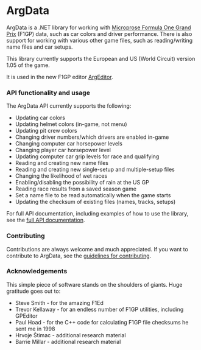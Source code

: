 # ArgData

ArgData is a .NET library for working with [Microprose Formula One Grand Prix](https://en.wikipedia.org/wiki/Formula_One_Grand_Prix_(video_game)) (F1GP) data, such as car colors and driver performance. There is also support for working with various other game files, such as reading/writing name files and car setups.

This library currently supports the European and US (World Circuit) version 1.05 of the game.

It is used in the new F1GP editor [ArgEditor](http://manicomio.se/argeditor).


### API functionality and usage

The ArgData API currently supports the following:

- Updating car colors
- Updating helmet colors (in-game, not menu)
- Updating pit crew colors
- Changing driver numbers/which drivers are enabled in-game
- Changing computer car horsepower levels
- Changing player car horsepower level
- Updating computer car grip levels for race and qualifying
- Reading and creating new name files
- Reading and creating new single-setup and multiple-setup files
- Changing the likelihood of wet races
- Enabling/disabling the possibility of rain at the US GP
- Reading race results from a saved season game
- Set a name file to be read automatically when the game starts
- Updating the checksum of existing files (names, tracks, setups)

For full API documentation, including examples of how to use the library,
see the [full API documentation](http://manicomio.se/argdata).


### Contributing

Contributions are always welcome and much appreciated. If you want to contribute to ArgData, see the [guidelines for contributing](CONTRIBUTING.MD).


### Acknowledgements

This simple piece of software stands on the shoulders of giants. Huge gratitude goes out to:

* Steve Smith - for the amazing F1Ed
* Trevor Kellaway - for an endless number of F1GP utilities, including GPEditor
* Paul Hoad - for the C++ code for calculating F1GP file checksums he sent me in 1998
* Hrvoje Štimac - additional research material
* Barrie Millar - additional research material
